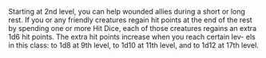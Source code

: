 Starting at 2nd level, you can help wounded allies during a short or long rest. If you or any friendly creatures regain hit points at the end of the rest by spending one or more Hit Dice, each of those creatures regains an extra 1d6 hit points. The extra hit points increase when you reach certain lev- els in this class: to 1d8 at 9th level, to 1d10 at 11th level, and to 1d12 at 17th level.